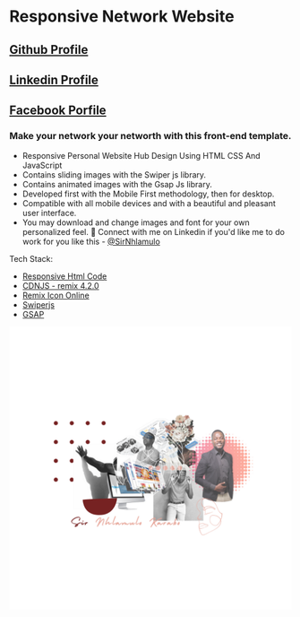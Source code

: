 # Responsive Network Website
## [Github Profile](https://github.com/sirnhlamulo?tab=repositories)
## [Linkedin Profile](https://www.linkedin.com/in/sir-nhlamulo/)
## [Facebook Porfile](https://www.instagram.com/sir.nhlamulo/)

### Make your network your networth with this front-end template.

- Responsive Personal Website Hub Design Using HTML CSS And JavaScript
- Contains sliding images with the Swiper js library.
- Contains animated images with the Gsap Js library.
- Developed first with the Mobile First methodology, then for desktop.
- Compatible with all mobile devices and with a beautiful and pleasant user interface.
- You may download and change images and font for your own personalized feel. 
💙 Connect with me on Linkedin if you'd like me to do work for you like this - 
[@SirNhlamulo](https://www.linkedin.com/in/sir-nhlamulo/)

Tech Stack:
- [Responsive Html Code](https://www.w3schools.com/html/)
- [CDNJS - remix 4.2.0](https://cdnjs.com/libraries/remixicon/4.2.0)
- [Remix Icon Online](https://remixicon.com/)
- [Swiperjs](https://swiperjs.com/get-started#use-swiper-from-cdn)
- [GSAP](https://cdnjs.com/libraries/gsap)

![preview img](/img/resource/preview.png)
